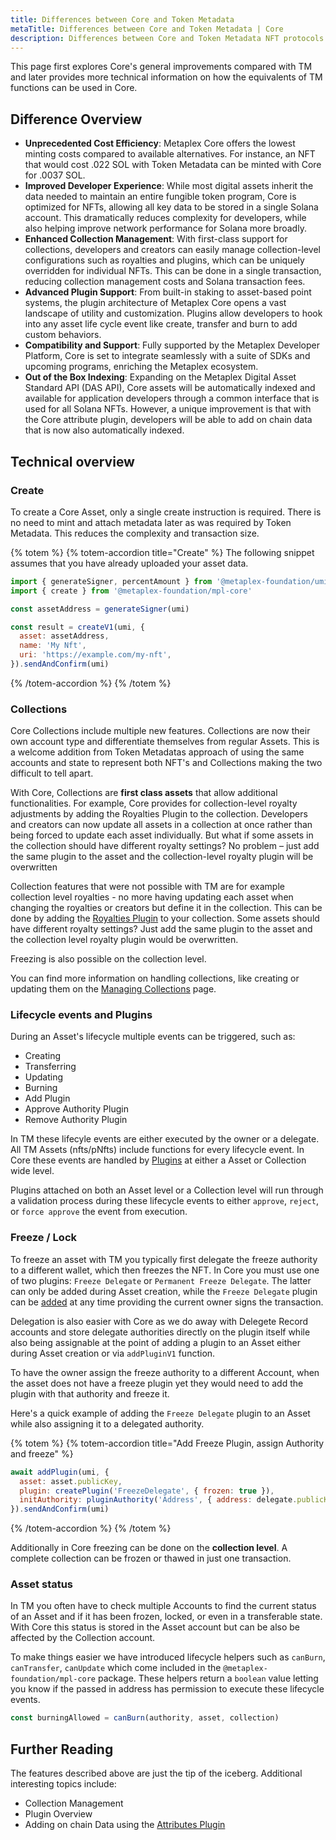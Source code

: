 ```yaml
---
title: Differences between Core and Token Metadata
metaTitle: Differences between Core and Token Metadata | Core
description: Differences between Core and Token Metadata NFT protocols on the Solana blockchain.
---
```


This page first explores Core's general improvements compared with TM and later provides more technical information on how the equivalents of TM functions can be used in Core.

## Difference Overview

- **Unprecedented Cost Efficiency**: Metaplex Core offers the lowest minting costs compared to available alternatives. For instance, an NFT that would cost .022 SOL with Token Metadata can be minted with Core for .0037 SOL.
- **Improved Developer Experience**: While most digital assets inherit the data needed to maintain an entire fungible token program, Core is optimized for NFTs, allowing all key data to be stored in a single Solana account. This dramatically reduces complexity for developers, while also helping improve network performance for Solana more broadly.
- **Enhanced Collection Management**: With first-class support for collections, developers and creators can easily manage collection-level configurations such as royalties and plugins, which can be uniquely overridden for individual NFTs. This can be done in a single transaction, reducing collection management costs and Solana transaction fees.
- **Advanced Plugin Support**: From built-in staking to asset-based point systems, the plugin architecture of Metaplex Core opens a vast landscape of utility and customization. Plugins allow developers to hook into any asset life cycle event like create, transfer and burn to add custom behaviors.
- **Compatibility and Support**: Fully supported by the Metaplex Developer Platform, Core is set to integrate seamlessly with a suite of SDKs and upcoming programs, enriching the Metaplex ecosystem.
- **Out of the Box Indexing**: Expanding on the Metaplex Digital Asset Standard API (DAS API), Core assets will be automatically indexed and available for application developers through a common interface that is used for all Solana NFTs. However, a unique improvement is that with the Core attribute plugin, developers will be able to add on chain data that is now also automatically indexed.

## Technical overview

### Create

To create a Core Asset, only a single create instruction is required. There is no need to mint and attach metadata later as was required by Token Metadata. This reduces the complexity and transaction size.

{% totem %}
{% totem-accordion title="Create" %}
The following snippet assumes that you have already uploaded your asset data.

```js
import { generateSigner, percentAmount } from '@metaplex-foundation/umi'
import { create } from '@metaplex-foundation/mpl-core'

const assetAddress = generateSigner(umi)

const result = createV1(umi, {
  asset: assetAddress,
  name: 'My Nft',
  uri: 'https://example.com/my-nft',
}).sendAndConfirm(umi)
```

{% /totem-accordion %}
{% /totem %}

### Collections

Core Collections include multiple new features. Collections are now their own account type and differentiate themselves from regular Assets. This is a welcome addition from Token Metadatas approach of using the same accounts and state to represent both NFT's and Collections making the two difficult to tell apart.

With Core, Collections are **first class assets** that allow additional functionalities. For example, Core provides for collection-level royalty adjustments by adding the Royalties Plugin to the collection. Developers and creators can now update all assets in a collection at once rather than being forced to update each asset individually. But what if some assets in the collection should have different royalty settings? No problem – just add the same plugin to the asset and the collection-level royalty plugin will be overwritten

Collection features that were not possible with TM are for example collection level royalties - no more having updating each asset when changing the royalties or creators but define it in the collection. This can be done by adding the [Royalties Plugin](/core/plugins/royalties) to your collection. Some assets should have different royalty settings? Just add the same plugin to the asset and the collection level royalty plugin would be overwritten.

Freezing is also possible on the collection level.

You can find more information on handling collections, like creating or updating them on the [Managing Collections](/core/collections) page.

### Lifecycle events and Plugins

During an Asset's lifecycle multiple events can be triggered, such as:

- Creating
- Transferring
- Updating
- Burning
- Add Plugin
- Approve Authority Plugin
- Remove Authority Plugin

In TM these lifecyle events are either executed by the owner or a delegate. All TM Assets (nfts/pNfts) include functions for every lifecycle event. In Core these events are handled by [Plugins](/core/plugins) at either a Asset or Collection wide level.

Plugins attached on both an Asset level or a Collection level will run through a validation process during these lifecycle events to either `approve`, `reject`, or `force approve` the event from execution.

### Freeze / Lock

To freeze an asset with TM you typically first delegate the freeze authority to a different wallet, which then freezes the NFT. In Core you must use one of two plugins: `Freeze Delegate` or `Permanent Freeze Delegate`. The latter can only be added during Asset creation, while the `Freeze Delegate` plugin can be [added](/core/plugins/adding-plugins) at any time providing the current owner signs the transaction.

Delegation is also easier with Core as we do away with Delegete Record accounts and store delegate authorities directly on the plugin itself while also being assignable at the point of adding a plugin to an Asset either during Asset creation or via `addPluginV1` function.

To have the owner assign the freeze authority to a different Account, when the asset does not have a freeze plugin yet they would need to add the plugin with that authority and freeze it.

Here's a quick example of adding the `Freeze Delegate` plugin to an Asset while also assigning it to a delegated authority.

{% totem %}
{% totem-accordion title="Add Freeze Plugin, assign Authority and freeze" %}

```js
await addPlugin(umi, {
  asset: asset.publicKey,
  plugin: createPlugin('FreezeDelegate', { frozen: true }),
  initAuthority: pluginAuthority('Address', { address: delegate.publicKey }),
}).sendAndConfirm(umi)
```

{% /totem-accordion %}
{% /totem %}

Additionally in Core freezing can be done on the **collection level**. A complete collection can be frozen or thawed in just one transaction.

### Asset status

In TM you often have to check multiple Accounts to find the current status of an Asset and if it has been frozen, locked, or even in a transferable state. With Core this status is stored in the Asset account but can be also be affected by the Collection account.

To make things easier we have introduced lifecycle helpers such as `canBurn`, `canTransfer`, `canUpdate` which come included in the `@metaplex-foundation/mpl-core` package. These helpers return a `boolean` value letting you know if the passed in address has permission to execute these lifecycle events.

```js
const burningAllowed = canBurn(authority, asset, collection)
```

## Further Reading

The features described above are just the tip of the iceberg. Additional interesting topics include:

- Collection Management
- Plugin Overview
- Adding on chain Data using the [Attributes Plugin](/core/plugins/attribute)
